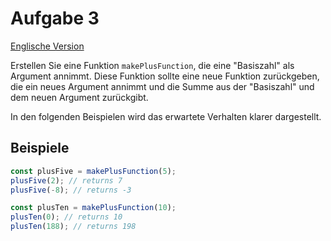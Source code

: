 # Aufgabe 3

[Englische Version](https://edabit.com/challenge/ENWFBL4jbTgLbSqwS)

Erstellen Sie eine Funktion `makePlusFunction`, die eine "Basiszahl" als Argument annimmt. Diese Funktion sollte eine neue Funktion zurückgeben, die ein neues Argument annimmt und die Summe aus der "Basiszahl" und dem neuen Argument zurückgibt.

In den folgenden Beispielen wird das erwartete Verhalten klarer dargestellt.

## Beispiele

```js
const plusFive = makePlusFunction(5);
plusFive(2); // returns 7
plusFive(-8); // returns -3

const plusTen = makePlusFunction(10);
plusTen(0); // returns 10
plusTen(188); // returns 198
```
